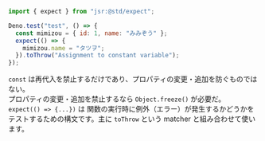 ```js
import { expect } from "jsr:@std/expect";

Deno.test("test", () => {
  const mimizou = { id: 1, name: "みみぞう" };
  expect(() => {
    mimizou.name = "タツヲ";
  }).toThrow("Assignment to constant variable");
});
```
`const` は再代入を禁止するだけであり、プロパティの変更・追加を防ぐものではない。  
プロパティの変更・追加を禁止するなら `Object.freeze()` が必要だ。  
`expect(() => {...})` は 関数の実行時に例外（エラー）が発生するかどうかをテストするための構文です。主に `toThrow` という matcher と組み合わせて使います。